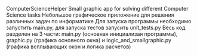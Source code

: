 ComputerScienceHelper
Small graphic app for solving different Computer Science tasks
Небольшое графическое приложение для решения различных задач по информатике
Для запуска программы необходимо запустить main.py, для запуска тестов запусить unit_tests.py
Весь код разделен на 3 части: main.py (основная инициализая программы), graphic.py (графика основного окна) и logic_and_smallgraphic.py (графика всплывающих окон и логика расчетов)
